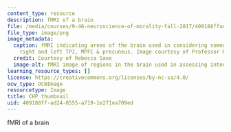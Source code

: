 ```yaml
---
content_type: resource
description: fMRI of a brain
file: /media/courses/9-46-neuroscience-of-morality-fall-2017/409188ffad248555a7191e271ea709ed_MIT9_46F17_chp_th.png
file_type: image/png
image_metadata:
  caption: fMRI indicating areas of the brain used in considering someone's intentions;
    right and left TPJ, MPFC & precuneus. Image courtesy of Professor Rebecca Saxe.
  credit: Courtesy of Rebecca Saxe
  image-alt: fMRI image of regions in the brain used in assessing intent.
learning_resource_types: []
license: https://creativecommons.org/licenses/by-nc-sa/4.0/
ocw_type: OCWImage
resourcetype: Image
title: CHP thumbnail
uid: 409188ff-ad24-8555-a719-1e271ea709ed
---
```

fMRI of a brain